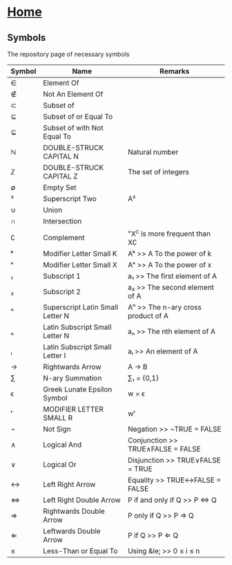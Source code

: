 # [Home](../README.md) 

## Symbols

The repository page of necessary symbols 

Symbol | Name | Remarks
-- | -- | --
&#8712; | Element Of
&#8713; | Not An Element Of
&#8834; | Subset of
&#8838; | Subset of or Equal To
&#8842; | Subset of with Not Equal To
&#8469; | DOUBLE-STRUCK CAPITAL N | Natural number
&#8484; | DOUBLE-STRUCK CAPITAL Z | The set of integers
&#8709; | Empty Set
&#0178; | Superscript Two | A&#0178;
&#8746; | Union
&#8745; | Intersection
&#8705; | Complement | "X<sup>c</sup> is more frequent than X&#8705;
&#7503; | Modifier Letter Small K | A&#7503; >> A To the power of k
&#0739; | Modifier Letter Small X | A&#0739; >> A To the power of x
&#8321; | Subscript 1 | a&#8321; >> The first element of A
&#8322; | Subscript 2 | a&#8322; >> The second element of A
&#8319; | Superscript Latin Small Letter N | A&#8319; >> The n-ary cross product of A
&#8345; | Latin Subscript Small Letter N | a&#8345; >> The nth element of A
&#7522; | Latin Subscript Small Letter I | a&#7522; >> An element of A
&#8594; | Rightwards Arrow | A &#8594; B
&#8721; | N-ary Summation | &#8721;&#8321; = {0,1}
&#1013; | Greek Lunate Epsilon Symbol | w = &#1013;
&#0691; | MODIFIER LETTER SMALL R | w&#0691;
&#0172; | Not Sign | Negation >> &#0172;TRUE = FALSE
&#8743; | Logical And | Conjunction >> TRUE&#8743;FALSE = FALSE
&#8744; | Logical Or | Disjunction >> TRUE&#8744;FALSE = TRUE
&#8596; | Left Right Arrow | Equality >> TRUE&#8596;FALSE = FALSE
&#8660; | Left Right Double Arrow | P if and only if Q >> P &#8660; Q
&#8658; | Rightwards Double Arrow | P only if Q >> P &#8658; Q
&#8656; | Leftwards Double Arrow | P if Q >> P &#8656; Q
&#8804; | Less-Than or Equal To | Using &amp;le; >> 0 &le; i &le; n